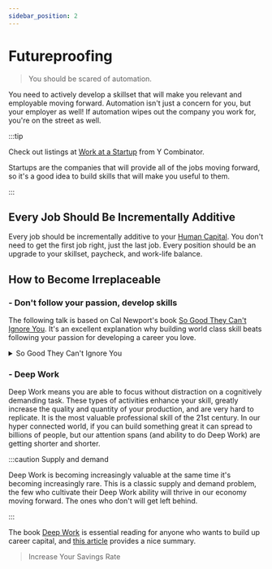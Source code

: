 ```yaml
---
sidebar_position: 2
---
```

# Futureproofing

>You should be scared of automation.

You need to actively develop a skillset that will make you relevant and employable moving forward. Automation isn't just a concern for you, but your employer as well! If automation wipes out the company you work for, you're on the street as well.

:::tip 

Check out listings at [Work at a Startup](https://www.workatastartup.com/) from Y Combinator. 

Startups are the companies that will provide all of the jobs moving forward, so it's a good idea to build skills that will make you useful to them.

:::

## Every Job Should Be Incrementally Additive

Every job should be incrementally additive to your [Human Capital](/investing/human-capital.md). You don't need to get the first job right, just the last job. Every position should be an upgrade to your skillset, paycheck, and work-life balance.

## How to Become Irreplaceable

### - Don't follow your passion, develop skills

The following talk is based on Cal Newport's book [So Good They Can't Ignore You](https://www.amazon.com/Good-They-Cant-Ignore-You/dp/1455509124). It's an excellent explanation why building world class skill beats following your passion for developing a career you love.

<details>
  <summary>So Good They Can't Ignore You</summary>
  <div>
    <iframe width="600" height="333" src="https://www.youtube.com/embed/qwOdU02SE0w" title="YouTube video player" frameborder="0" allow="accelerometer; autoplay; clipboard-write; encrypted-media; gyroscope; picture-in-picture" allowfullscreen></iframe>
  </div>
</details>

### - Deep Work

Deep Work means you are able to focus without distraction on a cognitively demanding task. These types of activities enhance your skill, greatly increase the quality and quantity of your production, and are very hard to replicate. It is the most valuable professional skill of the 21st century. In our hyper connected world, if you can build something great it can spread to billions of people, but our attention spans (and ability to do Deep Work) are getting shorter and shorter. 

:::caution Supply and demand

Deep Work is becoming increasingly valuable at the same time it's becoming increasingly rare. This is a classic supply and demand problem, the few who cultivate their Deep Work ability will thrive in our economy moving forward. The ones who don't will get left behind.

:::

The book [Deep Work](https://www.amazon.com/dp/B013UWFM52/ref=dp-kindle-redirect?_encoding=UTF8&btkr=1) is essential reading for anyone who wants to build up career capital, and [this article](https://blog.doist.com/deep-work/) provides a nice summary.

>Increase Your Savings Rate